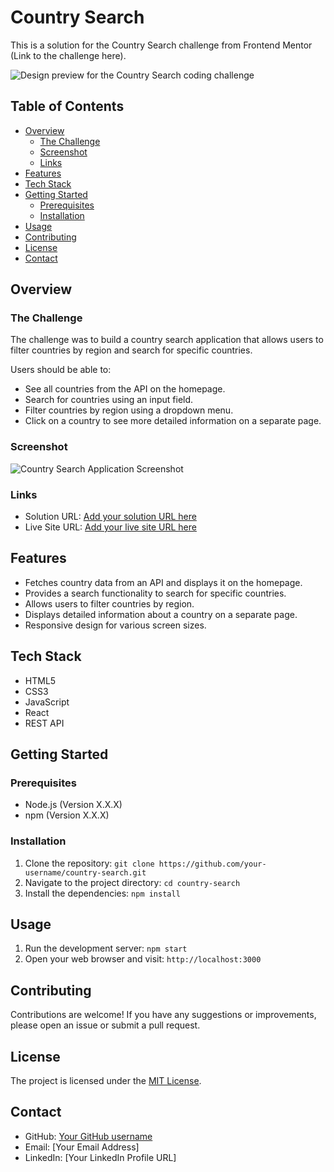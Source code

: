 # Country Search

This is a solution for the Country Search challenge from Frontend Mentor (Link to the challenge here).

![Design preview for the Country Search coding challenge](./design/desktop-preview.jpg)

## Table of Contents

- [Overview](#overview)
  - [The Challenge](#the-challenge)
  - [Screenshot](#screenshot)
  - [Links](#links)
- [Features](#features)
- [Tech Stack](#tech-stack)
- [Getting Started](#getting-started)
  - [Prerequisites](#prerequisites)
  - [Installation](#installation)
- [Usage](#usage)
- [Contributing](#contributing)
- [License](#license)
- [Contact](#contact)

## Overview

### The Challenge

The challenge was to build a country search application that allows users to filter countries by region and search for specific countries.

Users should be able to:

- See all countries from the API on the homepage.
- Search for countries using an input field.
- Filter countries by region using a dropdown menu.
- Click on a country to see more detailed information on a separate page.

### Screenshot

![Country Search Application Screenshot](./screenshot.png)

### Links

- Solution URL: [Add your solution URL here](https://www.example.com)
- Live Site URL: [Add your live site URL here](https://www.example.com)

## Features

- Fetches country data from an API and displays it on the homepage.
- Provides a search functionality to search for specific countries.
- Allows users to filter countries by region.
- Displays detailed information about a country on a separate page.
- Responsive design for various screen sizes.

## Tech Stack

- HTML5
- CSS3
- JavaScript
- React
- REST API

## Getting Started

### Prerequisites

- Node.js (Version X.X.X)
- npm (Version X.X.X)

### Installation

1. Clone the repository: `git clone https://github.com/your-username/country-search.git`
2. Navigate to the project directory: `cd country-search`
3. Install the dependencies: `npm install`

## Usage

1. Run the development server: `npm start`
2. Open your web browser and visit: `http://localhost:3000`

## Contributing

Contributions are welcome! If you have any suggestions or improvements, please open an issue or submit a pull request.

## License

The project is licensed under the [MIT License](https://opensource.org/licenses/MIT).

## Contact

- GitHub: [Your GitHub username](https://github.com/your-username)
- Email: [Your Email Address]
- LinkedIn: [Your LinkedIn Profile URL]
